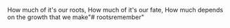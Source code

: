 How much of it's our roots, How much of it's our fate, How much depends on the growth that we make"# rootsremember" 
